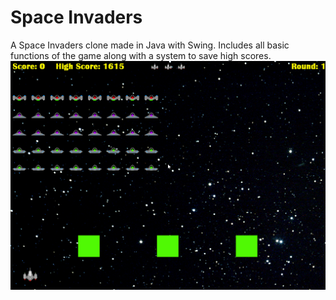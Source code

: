 # Space Invaders
A Space Invaders clone made in Java with Swing.
Includes all basic functions of the game along with a system to save high scores.
![Alt text](spaceinvaders.gif)
